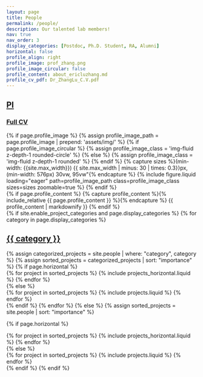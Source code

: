 ```yaml
---
layout: page
title: People
permalink: /people/
description: Our talented lab members!
nav: true
nav_order: 3
display_categories: [Postdoc, Ph.D. Student, RA, Alumni]
horizontal: false
profile_align: right
profile_image: prof_zhang.png
profile_image_circular: false
profile_content: about_ericluzhang.md
profile_cv_pdf: Dr_ZhangLu_C.V.pdf
---
```


<!-- pages/people.md -->
<article>
<div class="projects">
  <a id="PI" href=".#PI">
    <h2 class="category">PI</h2>
  </a>
  <a
    href="{{ page.profile_cv_pdf | prepend: 'assets/pdf/' | relative_url}}"
    target="_blank"
    rel="noopener noreferrer"
    class="float-right"
    ><h3>Full CV</h3> <i class="fa-solid fa-file-pdf"></i></a>
  <div class="profile float-{% if page.profile_align == 'left' %}left{% else %}right{% endif %}">
    {% if page.profile_image %}
      {% assign profile_image_path = page.profile_image | prepend: 'assets/img/' %}
      {% if page.profile_image_circular %}
        {% assign profile_image_class = 'img-fluid z-depth-1 rounded-circle' %}
      {% else %}
        {% assign profile_image_class = 'img-fluid z-depth-1 rounded' %}
      {% endif %}
      {% capture sizes %}(min-width: {{site.max_width}}) {{ site.max_width | minus: 30 | times: 0.3}}px, (min-width: 576px) 30vw, 95vw"{% endcapture %}
      {% include figure.liquid loading="eager" path=profile_image_path class=profile_image_class sizes=sizes  zoomable=true %}
    {% endif %}
  </div>
  <div class="clearfix">
    {% if page.profile_content %}
      {% capture profile_content %}{% include_relative {{ page.profile_content }} %}{% endcapture %}
      {{ profile_content | markdownify }}
    {% endif %}

  </div>
  
  </div>
</article>

  <div class="projects">
  {% if site.enable_project_categories and page.display_categories %}
    <!-- Display categorized projects -->
    {% for category in page.display_categories %}
      <a id="{{ category }}" href=".#{{ category }}">
        <h2 class="category">{{ category }}</h2>
      </a>
      {% assign categorized_projects = site.people | where: "category", category %}
      {% assign sorted_projects = categorized_projects | sort: "importance" %}
      <!-- Generate cards for each project -->
      {% if page.horizontal %}
      <div class="container">
        <div class="row row-cols-1 row-cols-md-2">
        {% for project in sorted_projects %}
          {% include projects_horizontal.liquid %}
        {% endfor %}
        </div>
      </div>
      {% else %}
      <div class="row row-cols-1 row-cols-md-3">
        {% for project in sorted_projects %}
          {% include projects.liquid %}
        {% endfor %}
      </div>
      {% endif %}
    {% endfor %}
  {% else %}
  <!-- Display projects without categories -->
  {% assign sorted_projects = site.people | sort: "importance" %}
    <!-- Generate cards for each project -->

  {% if page.horizontal %}
  <div class="container">
    <div class="row row-cols-1 row-cols-md-2">
    {% for project in sorted_projects %}
      {% include projects_horizontal.liquid %}
    {% endfor %}
    </div>
  </div>
  {% else %}
  <div class="row row-cols-1 row-cols-md-3">
    {% for project in sorted_projects %}
      {% include projects.liquid %}
    {% endfor %}
  </div>
  {% endif %}
{% endif %}
</div>
